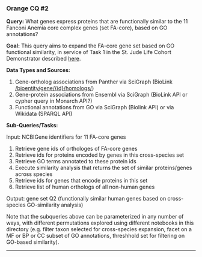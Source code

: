 ### Orange CQ #2

**Query:**  What genes express proteins that are functionally similar to the 11 Fanconi Anemia core complex genes (set FA-core), based on GO annotations?

**Goal:** This query aims to expand the FA-core gene set based on GO functional similarity, in service of Task 1 in the St. Jude Life Cohort Demonstrator described [here](https://github.com/NCATS-Tangerine/cq-notebooks/wiki/St.-Judes-FA-Demonstrator).
  
**Data Types and Sources:**
1. Gene-ortholog associations from Panther via SciGraph (BioLink [/bioentity/gene/{id}/homologs/](https://api.monarchinitiative.org/api/#!/bioentity/get_gene_homolog_associations))
2. Gene-protein associations from Ensembl via SciGraph (BioLink API or cypher query in Monarch API?)
3. Functional annotations from GO via SciGraph (Biolink API) or via Wikidata (SPARQL API)
  
**Sub-Queries/Tasks:**  
   
Input: NCBIGene identifiers for 11 FA-core genes
  1. Retrieve gene ids of orthologes of FA-core genes  
  2. Retrieve ids for proteins encoded by genes in this cross-species set  
  3. Retrieve GO terms annotated to these protein ids  
  4. Execute similarity analysis that returns the set of similar proteins/genes across species  
  5. Retrieve ids for genes that encode proteins in this set  
  6. Retrieve list of human orthologs of all non-human genes  

Output: gene set Q2 (functionally similar human genes based on cross-species GO-similarity analysis)


Note that the subqueries above can be parameterized in any number of ways, with different permutations explored using different notebooks in this directory (e.g. filter taxon selected for cross-species expansion, facet on a MF or BP or CC subset of GO annotations, threshhold set for filtering on GO-based similarity).

--------
	



